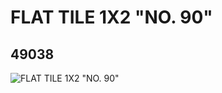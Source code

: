 # FLAT TILE 1X2 "NO. 90"
## 49038
![FLAT TILE 1X2 "NO. 90"](https://lc-www-live-s.legocdn.com/media/bricks/5/2/4221879.jpg)